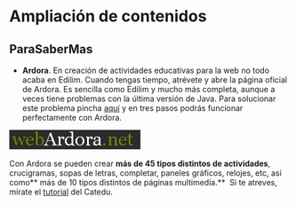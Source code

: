 # Ampliación de contenidos

## ParaSaberMas

*   **Ardora**. En creación de actividades educativas para la web no todo acaba en Edilim. Cuando tengas tiempo, atrévete y abre la página oficial de Ardora. Es sencilla como Edilim y mucho más completa, aunque a veces tiene problemas con la última versión de Java. Para solucionar este problema pincha [aquí](http://www.catedu.es/javierquintana/TIC/ACTIVIDADES/herramientas-autor15/unidad_38_el_problema_de_ardora_java.html "Solución problema Ardora y Java") y en tres pasos podrás funcionar perfectamente con Ardora.


[![Logo de Ardora.net](img/Ardora.jpg "Logo oficial de Ardora")](http://webardora.net/index_cas.htm "Ardora. Herramienta de autor")




Con Ardora se pueden crear **más de 45 tipos distintos de actividades**, crucigramas, sopas de letras, completar, paneles gráficos, relojes, etc, así como** más de 10 tipos distintos de páginas multimedia.**  Si te atreves, mírate el [tutorial](http://facilytic.catedu.es/2013/04/30/ardora/ "Tutorial Catedu sobre ARdora") del Catedu.


